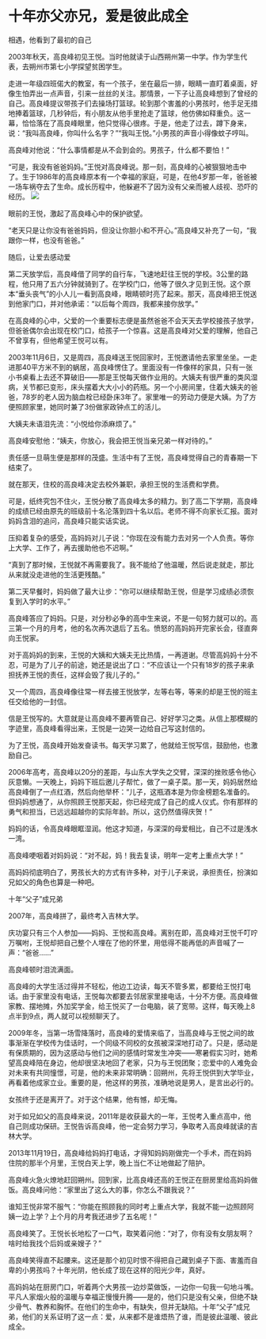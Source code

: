 # 十年亦父亦兄，爱是彼此成全

相遇，他看到了最初的自己 

2003年秋天，高良峰初见王悦。当时他就读于山西朔州第一中学。作为学生代表，去朔州市第七小学探望贫困学生。 

走进一年级四班偌大的教室，有一个孩子，坐在最后一排，眼睛一直盯着桌面，好像生怕弄出一点声音，引来一丝丝的关注。那情景，一下子让高良峰想到了曾经的自己。高良峰提议带孩子们去操场打篮球。轮到那个害羞的小男孩时，他手足无措地捧着篮球，几秒钟后，有小朋友从他手里抢走了篮球，他仿佛如释重负。这一幕，恰恰落在了高良峰眼里，他只觉得心很疼。于是，他走了过去，蹲下身来，说：“我叫高良峰，你叫什么名字？”“我叫王悦。”小男孩的声音小得像蚊子哼叫。 

高良峰对他说：“什么事情都是从不会到会的。男孩子，什么都不要怕！” 

“可是，我没有爸爸妈妈。”王悦对高良峰说。那一刻，高良峰的心被狠狠地击中了。生于1986年的高良峰原本有一个幸福的家庭，可是，在他4岁那一年，爸爸被一场车祸夺去了生命。成长历程中，他躲避不了因为没有父亲而被人歧视、恐吓的经历。 ![](http://www.yilinzazhi.com/images/yili/yili201407/yili20140735-1-l.jpg)

眼前的王悦，激起了高良峰心中的保护欲望。 

“老天只是让你没有爸爸妈妈，但没让你胆小和不开心。”高良峰又补充了一句，“我跟你一样，也没有爸爸。” 

随后，让爱去感动爱 

第二天放学后，高良峰借了同学的自行车，飞速地赶往王悦的学校。3公里的路程，他只用了五六分钟就骑到了。在学校门口，他等了很久才见到王悦。这个原本“垂头丧气”的小人儿一看到高良峰，眼睛顿时亮了起来。那天，高良峰把王悦送到他家门口，并对他承诺：“以后每个周四，我都来接你放学。” 

在高良峰的心中，父爱的一个重要标志便是虽然爸爸不会天天去学校接孩子放学，但爸爸偶尔会出现在校门口，给孩子一个惊喜。这是高良峰对父爱的理解，他自己不曾享有，但他希望王悦可以有。 

2003年11月6日，又是周四，高良峰送王悦回家时，王悦邀请他去家里坐坐。一走进那40平方米不到的蜗居，高良峰愣住了。里面没有一件像样的家具，只有一张小书桌看上去还不算破旧——那是王悦每天做作业用的。大姨夫有很严重的类风湿病，关节都已变形，床头摆着大大小小的药瓶。另一个小房间里，住着大姨夫的爸爸，78岁的老人因为脑血栓已经卧床3年了。家里唯一的劳动力便是大姨。为了方便照顾家里，她同时兼了3份做家政钟点工的活儿。 

大姨夫未语泪先流：“小悦给你添麻烦了。” 

高良峰安慰他：“姨夫，你放心，我会把王悦当亲兄弟一样对待的。” 

责任感一旦萌生便是那样的茂盛。生活中有了王悦，高良峰觉得自己的青春期一下结束了。 

就在那天，住校的高良峰决定去校外兼职，承担王悦的生活费和学费。 

可是，纸终究包不住火，王悦分散了高良峰太多的精力。到了高二下学期，高良峰的成绩已经由原先的班级前十名沦落到四十名以后。老师不得不向家长汇报。面对妈妈含泪的追问，高良峰只能实话实说。 

压抑着复杂的感受，高妈妈对儿子说：“你现在没有能力去对另一个人负责。等你上大学、工作了，再去援助他也不迟啊。” 

“真到了那时候，王悦就不再需要我了。我不能给了他温暖，然后说走就走，那比从来就没走进他的生活更残酷。” 

第二天早餐时，妈妈做了最大让步：“你可以继续帮助王悦，但是学习成绩必须恢复到入学时的水平。” 

高良峰答应了妈妈。只是，对分秒必争的高中生来说，不是一句努力就可以的。高三第一个月的月考，他的名次再次退后了五名。愤怒的高妈妈开完家长会，径直奔向王悦家。 

对于高妈妈的到来，王悦的大姨和大姨夫无比热情，一再道谢。尽管高妈妈十分不忍，可是为了儿子的前途，她还是说出了口：“不应该让一个只有18岁的孩子来承担抚养王悦的责任，这样会毁了我儿子的。” 

又一个周四，高良峰像往常一样去接王悦放学，左等右等，等来的却是王悦的班主任交给他的一封信。 

信是王悦写的。大意就是让高良峰不要再管自己、好好学习之类。从信上那模糊的字迹里，高良峰看得出来，王悦是一边哭一边给自己写这封信的。 

为了王悦，高良峰开始发奋读书。每天学习累了，他就给王悦写信，鼓励他，也激励自己。 

2006年高考，高良峰以20分的差距，与山东大学失之交臂，深深的挫败感令他心灰意懒。一天晚上，妈妈下班后邀儿子帮忙，做了一桌子菜。那一天，妈妈居然给高良峰倒了一点红酒，然后向他举杯：“儿子，这瓶酒本是为你金榜题名准备的。但妈妈想通了，从你照顾王悦那天起，你已经完成了自己的成人仪式。你有那样的勇气和担当，已远远超越你的实际年龄。所以，这仍然值得庆贺！” 

妈妈的话，令高良峰眼眶湿润。他这才知道，与深深的母爱相比，自己不过是浅水一湾。 

高良峰哽咽着对妈妈说：“对不起，妈！我去复读，明年一定考上重点大学！” 

高妈妈彻底明白了，男孩长大的方式有许多种，对于儿子来说，承担责任，扮演如兄如父的角色也算是一种吧。 

十年“父子”成兄弟 

2007年，高良峰拼了，最终考入吉林大学。 

庆功宴只有三个人参加——妈妈、王悦和高良峰。离别在即，高良峰对王悦千叮咛万嘱咐，王悦却把自己整个人埋在了他的怀里，用低得不能再低的声音喊了一声：“爸爸……” 

高良峰顿时泪流满面。 

高良峰的大学生活过得并不轻松，他边工边读，每天不管多累，都要给王悦打电话。由于家里没有电话，王悦每次都要去邻居家里接电话，十分不方便。高良峰做家教、摆地摊，外加奖学金，给王悦买了一台电脑，装了宽带。这样，每天晚上8点半到9点，两人就可以视频聊天了。 

2009年冬，当第一场雪降落时，高良峰的爱情来临了，当高良峰与王悦之间的故事渐渐在学校传为佳话时，一个同级不同校的女孩被深深地打动了。只是，感动是有保质期的，因为这感动与他们之间的感情时常发生冲突——寒暑假实习时，她希望高良峰陪在身边，他却很坚决地回了老家，只为与王悦团聚；恋爱中的人难免会对未来有共同憧憬，可是，他的未来非常明确：回朔州，先将王悦供到大学毕业，再看着他成家立业。重要的是，他这样的男孩，准确地说是男人，是言出必行的。 

女孩终于还是离开了。对于这个结果，他有憾，却无悔。 

对于如兄如父的高良峰来说，2011年是收获最大的一年，王悦考入重点高中，他自己则成功保研。王悦告诉高良峰，他一定会努力学习，争取考入高良峰就读的吉林大学。 

2013年11月19日，高良峰给妈妈打电话，才得知妈妈刚做完一个手术，而在妈妈住院的那半个月里，王悦白天上学，晚上当仁不让地做起了陪护。 

高良峰火急火燎地赶回朔州。回到家，比高良峰还高的王悦正在厨房里给高妈妈做饭。高良峰问他：“家里出了这么大的事，你怎么不跟我说？” 

谁知王悦非常不服气：“你能在照顾我的同时考上重点大学，我就不能一边照顾阿姨一边上学？上个月的月考我还进步了五名呢！” 

高良峰笑了。王悦长长地松了一口气，取笑着问他：“对了，你有没有女朋友啊？啥时给我找个后妈或亲嫂子？” 

高良峰笑得直不起腰来。这还是那个初见时恨不得把自己藏到桌子下面、害羞而自卑的小男孩吗？十年光阴，他长成了现在这样的阳光少年，真好。 

高妈妈站在厨房门口，听着两个大男孩一边炒菜做饭，一边你一句我一句地斗嘴。平凡人家烟火般的温暖与幸福正慢慢升腾——是的，他们只是没有父亲，但绝不缺少骨气、教养和胸怀。在他们的生命中，有缺失，但并无缺陷。十年“父子”成兄弟，他们的关系证明了这一点：爱，从来都不是谁焐热了谁，而是彼此温暖、彼此成全。